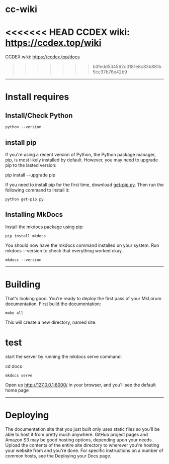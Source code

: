 # cc-wiki
<<<<<<< HEAD
CCDEX wiki: https://ccdex.top/wiki
=======
CCDEX wiki: https://ccdex.top/docs
>>>>>>> b3fedd534562c3181e8c83b881b5cc37b76e42b9
***
# Install requires
## Install/Check Python
`python --version`

## install pip
If you're using a recent version of Python, the Python package manager, pip, is most likely installed by default. However, you may need to upgrade pip to the lasted version:

pip install --upgrade pip

If you need to install pip for the first time, download [get-pip.py](https://bootstrap.pypa.io/get-pip.py). Then run the following command to install it:

`python get-pip.py`

## Installing MkDocs

Install the mkdocs package using pip:

`pip install mkdocs`

You should now have the mkdocs command installed on your system. Run mkdocs
--version to check that everything worked okay.

`mkdocs --version`
***
# Building

That's looking good. You're ready to deploy the first pass of your MkLorum documentation. First build the documentation:

`make all`

This will create a new directory, named site.

# test
start the server by running the mkdocs serve command:

cd docs

`mkdocs serve`

Open up http://127.0.0.1:8000/ in your browser, and you'll see the default home page
***
# Deploying

The documentation site that you just built only uses static files so you'll be able to host it from pretty much anywhere. GitHub project pages and Amazon S3 may be good hosting options, depending upon your needs. Upload the contents of the entire site directory to wherever you're hosting your website from and you're done. For specific instructions on a number of common hosts, see the Deploying your Docs page.

